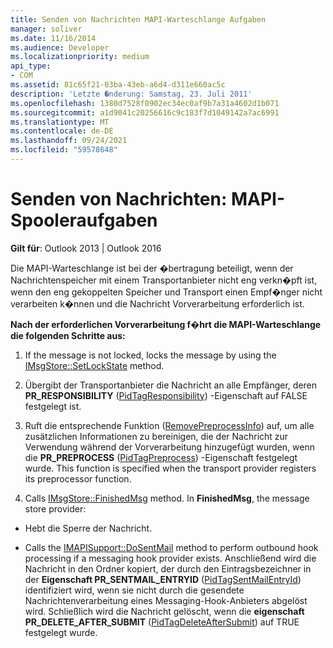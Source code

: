 ```yaml
---
title: Senden von Nachrichten MAPI-Warteschlange Aufgaben
manager: soliver
ms.date: 11/16/2014
ms.audience: Developer
ms.localizationpriority: medium
api_type:
- COM
ms.assetid: 81c65f21-03ba-43eb-a6d4-d311e660ac5c
description: 'Letzte �nderung: Samstag, 23. Juli 2011'
ms.openlocfilehash: 1380d7528f0902ec34ec0af9b7a31a4602d1b071
ms.sourcegitcommit: a1d9041c20256616c9c183f7d1049142a7ac6991
ms.translationtype: MT
ms.contentlocale: de-DE
ms.lasthandoff: 09/24/2021
ms.locfileid: "59578648"
---
```

# <a name="sending-messages-mapi-spooler-tasks"></a>Senden von Nachrichten: MAPI-Spooleraufgaben

  
  
**Gilt für**: Outlook 2013 | Outlook 2016 
  
Die MAPI-Warteschlange ist bei der �bertragung beteiligt, wenn der Nachrichtenspeicher mit einem Transportanbieter nicht eng verkn�pft ist, wenn den eng gekoppelten Speicher und Transport einen Empf�nger nicht verarbeiten k�nnen und die Nachricht Vorverarbeitung erforderlich ist.
  
 **Nach der erforderlichen Vorverarbeitung f�hrt die MAPI-Warteschlange die folgenden Schritte aus:**
  
1. If the message is not locked, locks the message by using the [IMsgStore::SetLockState](imsgstore-setlockstate.md) method. 
    
2. Übergibt der Transportanbieter die Nachricht an alle Empfänger, deren **PR_RESPONSIBILITY** ([PidTagResponsibility](pidtagresponsibility-canonical-property.md)) -Eigenschaft auf FALSE festgelegt ist. 
    
3. Ruft die entsprechende Funktion ([RemovePreprocessInfo](removepreprocessinfo.md)) auf, um alle zusätzlichen Informationen zu bereinigen, die der Nachricht zur Verwendung während der Vorverarbeitung hinzugefügt wurden, wenn die **PR_PREPROCESS** ([PidTagPreprocess](pidtagpreprocess-canonical-property.md)) -Eigenschaft festgelegt wurde. This function is specified when the transport provider registers its preprocessor function. 
    
4. Calls [IMsgStore::FinishedMsg](imsgstore-finishedmsg.md) method. In **FinishedMsg**, the message store provider:
    
  - Hebt die Sperre der Nachricht.
    
  - Calls the [IMAPISupport::DoSentMail](imapisupport-dosentmail.md) method to perform outbound hook processing if a messaging hook provider exists. Anschließend wird die Nachricht in den Ordner kopiert, der durch den Eintragsbezeichner in der **Eigenschaft PR_SENTMAIL_ENTRYID** ([PidTagSentMailEntryId](pidtagsentmailentryid-canonical-property.md)) identifiziert wird, wenn sie nicht durch die gesendete Nachrichtenverarbeitung eines Messaging-Hook-Anbieters abgelöst wird. Schließlich wird die Nachricht gelöscht, wenn die **eigenschaft PR_DELETE_AFTER_SUBMIT** ([PidTagDeleteAfterSubmit](pidtagdeleteaftersubmit-canonical-property.md)) auf TRUE festgelegt wurde. 
    

